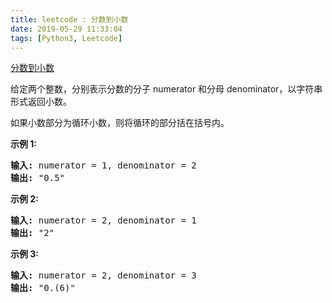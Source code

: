 ```yaml
---
title: leetcode : 分数到小数
date: 2019-05-29 11:33:04
tags: [Python3, Leetcode]
---
```


[分数到小数](https://leetcode-cn.com/problems/fraction-to-recurring-decimal/)

<p>给定两个整数，分别表示分数的分子&nbsp;numerator 和分母 denominator，以字符串形式返回小数。</p>

<!-- more -->

<p>如果小数部分为循环小数，则将循环的部分括在括号内。</p>

<p><strong>示例 1:</strong></p>

<pre><strong>输入:</strong> numerator = 1, denominator = 2
<strong>输出:</strong> &quot;0.5&quot;
</pre>

<p><strong>示例&nbsp;2:</strong></p>

<pre><strong>输入:</strong> numerator = 2, denominator = 1
<strong>输出:</strong> &quot;2&quot;</pre>

<p><strong>示例&nbsp;3:</strong></p>

<pre><strong>输入:</strong> numerator = 2, denominator = 3
<strong>输出: </strong>&quot;0.(6)&quot;
</pre>
